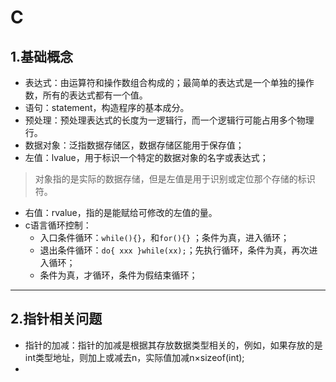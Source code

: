 # C
## 1.基础概念
- 表达式：由运算符和操作数组合构成的；最简单的表达式是一个单独的操作数，所有的表达式都有一个值。
- 语句：statement，构造程序的基本成分。
- 预处理：预处理表达式的长度为一逻辑行，而一个逻辑行可能占用多个物理行。
- 数据对象：泛指数据存储区，数据存储区能用于保存值；
- 左值：lvalue，用于标识一个特定的数据对象的名字或表达式；
> 对象指的是实际的数据存储，但是左值是用于识别或定位那个存储的标识符。
- 右值：rvalue，指的是能赋给可修改的左值的量。
- c语言循环控制：
	- 入口条件循环：`while(){}`，和`for(){}` ；条件为真，进入循环；
	- 退出条件循环：`do{ xxx }while(xx);`；先执行循环，条件为真，再次进入循环；
	- 条件为真，才循环，条件为假结束循环；

-----
## 2.指针相关问题
- 指针的加减：指针的加减是根据其存放数据类型相关的，例如，如果存放的是int类型地址，则加上或减去n，实际值加减n×sizeof(int);
- 
